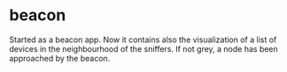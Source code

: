 # beacon

Started as a beacon app. Now it contains also the visualization of a list of devices in the neighbourhood of the sniffers. If not grey, a node has been approached by the beacon.
